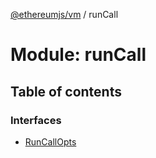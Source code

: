 [@ethereumjs/vm](../README.md) / runCall

# Module: runCall

## Table of contents

### Interfaces

- [RunCallOpts](../interfaces/runcall.runcallopts.md)
